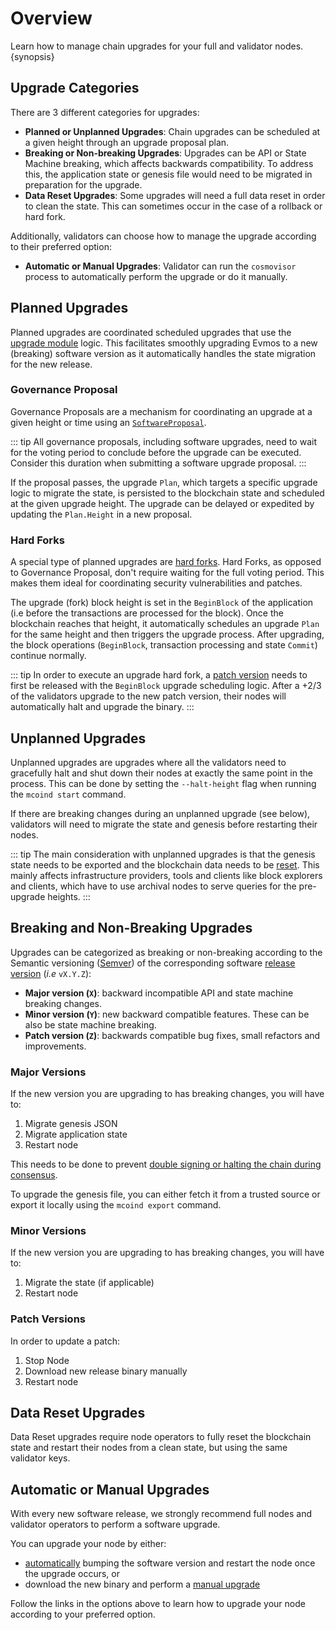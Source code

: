 <!--
order: 1
-->

# Overview

Learn how to manage chain upgrades for your full and validator nodes. {synopsis}

## Upgrade Categories

There are 3 different categories for upgrades:

- **Planned or Unplanned Upgrades**: Chain upgrades can be scheduled at a given height through an upgrade proposal plan.
- **Breaking or Non-breaking Upgrades**: Upgrades can be API or State Machine breaking, which affects backwards compatibility. To address this, the application state or genesis file would need to be migrated in preparation for the upgrade.
- **Data Reset Upgrades**: Some upgrades will need a full data reset in order to clean the state. This can sometimes occur in the case of a rollback or hard fork.

Additionally, validators can choose how to manage the upgrade according to their preferred option:

- **Automatic or Manual Upgrades**: Validator can run the `cosmovisor` process to automatically perform the upgrade or do it manually.

## Planned Upgrades

Planned upgrades are coordinated scheduled upgrades that use the [upgrade module](https://docs.evmos.org/modules/upgrade/) logic. This facilitates smoothly upgrading Evmos to a new (breaking) software version as it automatically handles the state migration for the new release.

### Governance Proposal

Governance Proposals are a mechanism for coordinating an upgrade at a given height or time using an [`SoftwareProposal`](https://docs.evmos.org/modules/upgrade/01_concepts.html#proposal).

::: tip
All governance proposals, including software upgrades, need to wait for the voting period to conclude before the upgrade can be executed. Consider this duration when submitting a software upgrade proposal.
:::

If the proposal passes, the upgrade `Plan`, which targets a specific upgrade logic to migrate the state, is persisted to the blockchain state and scheduled at the given upgrade height. The upgrade can be delayed or expedited by updating the `Plan.Height` in a new proposal.

### Hard Forks

A special type of planned upgrades are [hard forks](./hard_fork.md). Hard Forks, as opposed to Governance Proposal, don't require waiting for the full voting
period. This makes them ideal for coordinating security vulnerabilities and patches.

The upgrade (fork) block height is set in the `BeginBlock` of the application (i.e before the transactions are processed for the block). Once the blockchain reaches that height, it automatically schedules an upgrade `Plan` for the same height and then triggers the upgrade process. After upgrading, the block operations (`BeginBlock`, transaction processing and state `Commit`) continue normally.

::: tip
In order to execute an upgrade hard fork, a [patch version](#patch-versions) needs to first be released with the `BeginBlock` upgrade scheduling logic. After a +2/3 of the validators upgrade to the new patch version, their nodes will automatically halt and upgrade the binary.
:::

## Unplanned Upgrades

Unplanned upgrades are upgrades where all the validators need to gracefully halt and shut down their nodes at exactly the same point in the process. This can be done by setting the `--halt-height` flag when running the `mcoind start` command.

If there are breaking changes during an unplanned upgrade (see below), validators will need to migrate the state and genesis before restarting their nodes.

::: tip
The main consideration with unplanned upgrades is that the genesis state needs to be exported and the blockchain data needs to be [reset](#data-reset-upgrades). This mainly affects infrastructure providers, tools and clients like block explorers and clients, which have to use archival nodes to serve queries for the pre-upgrade heights.
:::

## Breaking and Non-Breaking Upgrades

Upgrades can be categorized as breaking or non-breaking according to the Semantic versioning ([Semver](https://semver.org/)) of the corresponding software [release version](https://github.com/evmos/evmos/releases) (*i.e* `vX.Y.Z`):

- **Major version (`X`)**: backward incompatible API and state machine breaking changes.
- **Minor version (`Y`)**: new backward compatible features. These can be also be state machine breaking.
- **Patch version (`Z`)**: backwards compatible bug fixes, small refactors and improvements.

### Major Versions

If the new version you are upgrading to has breaking changes, you will have to:

1. Migrate genesis JSON
2. Migrate application state
3. Restart node

This needs to be done to prevent [double signing or halting the chain during consensus](https://docs.tendermint.com/master/spec/consensus/signing.html#double-signing).

To upgrade the genesis file, you can either fetch it from a trusted source or export it locally using the `mcoind export` command.

### Minor Versions

If the new version you are upgrading to has breaking changes, you will have to:

1. Migrate the state (if applicable)
2. Restart node

### Patch Versions

In order to update a patch:

1. Stop Node
2. Download new release binary manually
3. Restart node

## Data Reset Upgrades

Data Reset upgrades require node operators to fully reset the blockchain state and restart their nodes from a clean
state, but using the same validator keys.

## Automatic or Manual Upgrades

With every new software release, we strongly recommend full nodes and validator operators to perform a software upgrade.

You can upgrade your node by either:

- [automatically](./automated.md) bumping the software version and restart the node once the upgrade occurs, or
- download the new binary and perform a [manual upgrade](./manual.md)

Follow the links in the options above to learn how to upgrade your node according to your preferred option.
